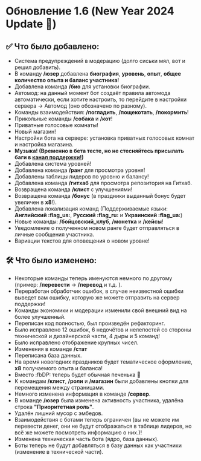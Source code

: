 # Обновление 1.6 (New Year 2024 Update 🎄)

## ✅ Что было добавлено:

- Система предупреждений в модерацию (долго сиськи мял, вот и решил добавить).
- В команду **/юзер** добавлена **биография**, **уровень**, **опыт**, **общее количество опыта и баланс участника**!
- Добавлена команда **/био** для установки биографии.
- Автомод: на данный момент бот создаёт правила автомода автоматически, если хотите настроить, то перейдите в настройки сервера -> Автомод (оно обозначено по разному).
- Команды взаимодействия: **/погладить**, **/пощекотать**, **/покормить**!
- Прикольные команды **/собака** и **/кот**!
- Приватные голосовые комнаты!
- Новый магазин!
- Настройки бота на сервере: установка приватных голосовых комнат и настройка магазина.
- **Музыка! (Временно в бета тесте, но не стесняйтесь присылать баги в [канал поддержки!]( https://discord.com/channels/1037792926383747143/1066328008664813610 ))**
- Добавлена система уровней!
- Добавлена команда **/ранг** для просмотра уровня!
- Добавлены таблицы лидеров по уровню и балансу!
- Добавлена команда **/гитхаб** для просмотра репозитория на Гитхаб.
- Возвращена команда **/клист** с улучшениями!
- Возвращена команда **/бонус** (в праздники выданный бонус будет увеличен в **х8**!).
- Добавлена локализация команд (Поддерживаемые языки: **Английский :flag_us:**, **Русский :flag_ru:** и **Украинский :flag_ua:**)
- Новые команды: **/бойцовский_клуб**, **/монетка** и **/кейсы**!
- Уведомление о полученном новом ранге будет отправляться в личные сообщения участника.
- Вариации текстов для оповещения о новом уровне!

## 🛠️ Что было изменено:

- Некоторые команды теперь именуются немного по другому (пример: **/перевести** -> **/перевод** и т.д. ).
- Переработан обработчик ошибок, в случае неизвестной ошибки выведет вам ошибку, которую же можете отправить на сервер поддержки!
- Команды экономики и модерации изменили свой внешний вид на более улучшенный.
- Переписан код полностью, был произведён рефакторинг.
- Было исправлено 12 ошибок, 6 недочётов и нелепостей со стороны технической и дизайнерской части, 4 дыры и 5 команд!
- Было исправлено отображение крупных чисел.
- Изменения в команде **/стат**
- Переписана база данных.
- На время новогодних праздников будет тематическое оформление, **х8** получаемого опыта и баланса!
- Вместо :fbDP: теперь будет обычная печенька :cookie:
- К командам **/клист**, **/роли** и **/магазин** были добавлены кнопки для перемещения между страницами.
- Немного изменена информация в команде **/сервер**.
- В команде **/юзер** была изменена активность участника, удалёна строка **"Приоритетная роль"**.
- Удалён лишний мусор с эмбедов.
- Взаимодействия с ботами теперь ограничен (вы не можете им перевести денег, они не будут отображаться в таблице лидеров, но всё же можете посмотреть информацию о них.)!
- Изменена техническая часть бота (ядро, база данных).
- Боты теперь не будут добавляться в базу данных как участники (изменение в технической части).

